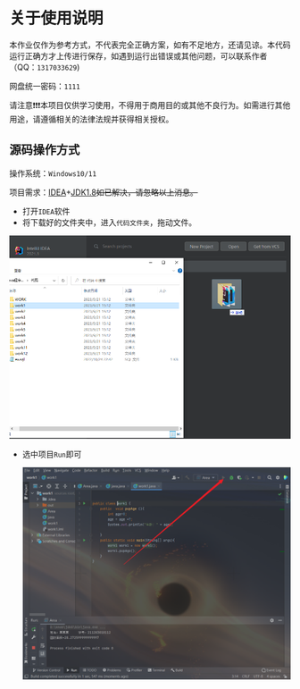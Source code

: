 # 关于使用说明
本作业仅作为参考方式，不代表完全正确方案，如有不足地方，还请见谅。本代码运行正确方才上传进行保存，如遇到运行出错误或其他问题，可以联系作者（QQ：`1317033629`)

网盘统一密码：`1111`

请注意❗❗❗本项目仅供学习使用，不得用于商用目的或其他不良行为。如需进行其他用途，请遵循相关的法律法规并获得相关授权。

## 源码操作方式

操作系统：`Windows10/11`

项目需求：[IDEA](https://mp.weixin.qq.com/s/lCjdEvPv1_9zDizdxKbheg)+[JDK1.8](https://mp.weixin.qq.com/s/Lyv2zPT1J6r4ef7qu9nRPw)~~如已解决，请忽略以上消息。~~

- 打开`IDEA`软件
- 将下载好的文件夹中，进入`代码文件夹`，拖动文件。

![image-20230921215909391](README.assets/image-20230921215909391.png)

- 选中项目`Run`即可

  <img src="README.assets/image-20230921220058317.png" alt="image-20230921220058317"  />
